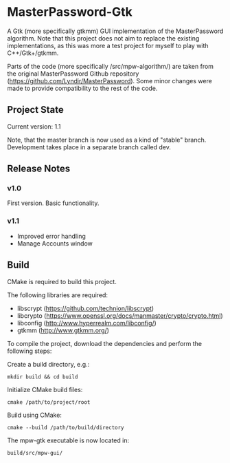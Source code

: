# MasterPassword-Gtk
A Gtk (more specifically gtkmm) GUI implementation of the MasterPassword algorithm. Note that this project does not aim to replace the existing implementations, as this was more a test project for myself to play with C++/Gtk+/gtkmm. 

Parts of the code (more specifically /src/mpw-algorithm/) are taken from the original MasterPassword Github repository (https://github.com/Lyndir/MasterPassword). Some minor changes were made to provide compatibility to the rest of the code.

## Project State
Current version: 1.1

Note, that the master branch is now used as a kind of "stable" branch. Development takes place in a separate branch called dev.

## Release Notes

### v1.0
First version. Basic functionality.

### v1.1
* Improved error handling
* Manage Accounts window

## Build
CMake is required to build this project.

The following libraries are required:
* libscrypt (https://github.com/technion/libscrypt)
* libcrypto (https://www.openssl.org/docs/manmaster/crypto/crypto.html)
* libconfig (http://www.hyperrealm.com/libconfig/)
* gtkmm (http://www.gtkmm.org/)

To compile the project, download the dependencies and perform the following steps:

Create a build directory, e.g.:

    mkdir build && cd build

Initialize CMake build files:

    cmake /path/to/project/root

Build using CMake:

    cmake --build /path/to/build/directory

The mpw-gtk executable is now located in:

    build/src/mpw-gui/
